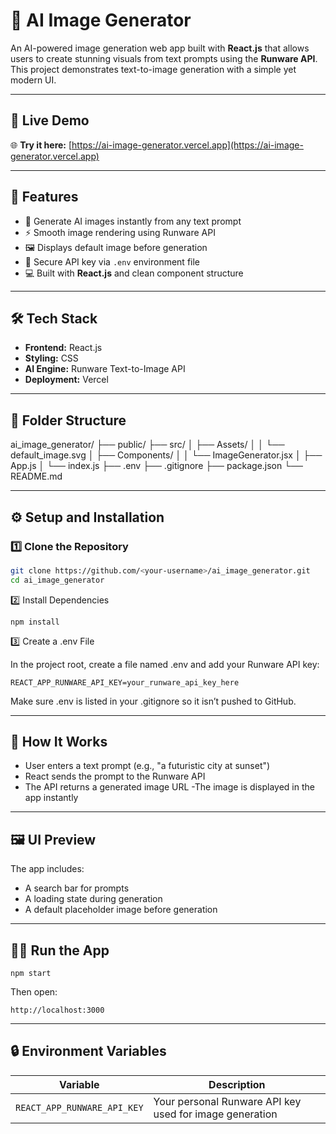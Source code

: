 # 🎨 AI Image Generator

An AI-powered image generation web app built with **React.js** that allows users to create stunning visuals from text prompts using the **Runware API**.  
This project demonstrates text-to-image generation with a simple yet modern UI.

---

## 🔗 Live Demo

🌐 **Try it here:** [https://ai-image-generator.vercel.app](https://ai-image-generator.vercel.app)

---

## 🚀 Features

- 🧠 Generate AI images instantly from any text prompt  
- ⚡ Smooth image rendering using Runware API  
- 🖼️ Displays default image before generation  
- 🔐 Secure API key via `.env` environment file  
- 💻 Built with **React.js** and clean component structure  

---

## 🛠️ Tech Stack

- **Frontend:** React.js  
- **Styling:** CSS  
- **AI Engine:** Runware Text-to-Image API  
- **Deployment:** Vercel  

---

## 🧩 Folder Structure

ai_image_generator/
├── public/
├── src/
│ ├── Assets/
│ │ └── default_image.svg
│ ├── Components/
│ │ └── ImageGenerator.jsx
│ ├── App.js
│ └── index.js
├── .env
├── .gitignore
├── package.json
└── README.md

---

## ⚙️ Setup and Installation

### 1️⃣ Clone the Repository
```bash
git clone https://github.com/<your-username>/ai_image_generator.git
cd ai_image_generator
```
2️⃣ Install Dependencies
```
npm install
```
3️⃣ Create a .env File

In the project root, create a file named .env and add your Runware API key:
```
REACT_APP_RUNWARE_API_KEY=your_runware_api_key_here
```
Make sure .env is listed in your .gitignore so it isn’t pushed to GitHub.

---

## 🧠 How It Works

- User enters a text prompt (e.g., "a futuristic city at sunset")
- React sends the prompt to the Runware API
- The API returns a generated image URL
-The image is displayed in the app instantly

---

## 🖼️ UI Preview

The app includes:

- A search bar for prompts
- A loading state during generation
- A default placeholder image before generation

---

## 🧑‍💻 Run the App
```
npm start
```
Then open:
```
http://localhost:3000
```

---


## 🔒 Environment Variables
| Variable                    | Description                                             |
| --------------------------- | ------------------------------------------------------- |
| `REACT_APP_RUNWARE_API_KEY` | Your personal Runware API key used for image generation |

